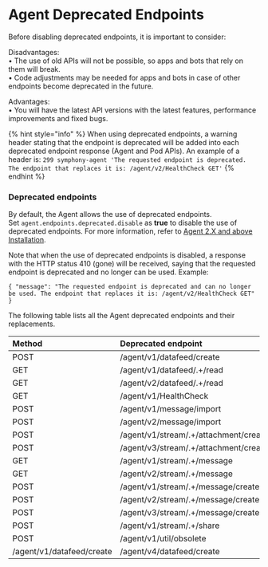 # Agent Deprecated Endpoints

Before disabling deprecated endpoints, it is important to consider:

Disadvantages:  
• The use of old APIs will not be possible, so apps and bots that rely on them will break.  
• Code adjustments may be needed for apps and bots in case of other endpoints become deprecated in the future.

Advantages:  
• You will have the latest API versions with the latest features, performance improvements and fixed bugs.

{% hint style="info" %}
When using deprecated endpoints, a warning header stating that the endpoint is deprecated will be added into each deprecated endpoint response \(Agent and Pod APIs\). An example of a header is: `299 symphony-agent 'The requested endpoint is deprecated. The endpoint that replaces it is: /agent/v2/HealthCheck GET'`
{% endhint %}

### Deprecated endpoints

By default, the Agent allows the use of deprecated endpoints.  
Set `agent.endpoints.deprecated.disable` as **true** to disable the use of deprecated endpoints. For more information, refer to [Agent 2.X and above Installation](agent-2.x-and-above-installation.md).

Note that when the use of deprecated endpoints is disabled, a response with the HTTP status 410 \(gone\) will be received, saying that the requested endpoint is deprecated and no longer can be used. Example:

`{ "message": "The requested endpoint is deprecated and can no longer be used. The endpoint that replaces it is: /agent/v2/HealthCheck GET" }`

The following table lists all the Agent deprecated endpoints and their replacements.

| Method | Deprecated endpoint | Replacement endpoint |
| :--- | :--- | :--- |
| POST | /agent/v1/datafeed/create | [/agent/v4/datafeed/create](https://developers.symphony.com/restapi/v1.55/docs/create-messagesevents-stream-v4) |
| GET | /agent/v1/datafeed/.+/read | [/agent/v4/datafeed/{id}/read](https://developers.symphony.com/restapi/v1.55/docs/read-messagesevents-stream-v4) |
| GET | /agent/v2/datafeed/.+/read | [/agent/v4/datafeed/{id}/read](https://developers.symphony.com/restapi/v1.55/docs/read-messagesevents-stream-v4) |
| GET | /agent/v1/HealthCheck | [/agent/v2/HealthCheck](https://developers.symphony.com/restapi/v1.55/docs/health-check-v2) |
| POST | /agent/v1/message/import | [/agent/v4/message/import](https://developers.symphony.com/restapi/v1.55/docs/import-message-v4) |
| POST | /agent/v2/message/import | [/agent/v4/message/import](https://developers.symphony.com/restapi/v1.55/docs/import-message-v4) |
| POST | /agent/v1/stream/.+/attachment/create | [/agent/v4/stream/{sid}/message/create](https://developers.symphony.com/restapi/v1.55/docs/create-message-v4) |
| POST | /agent/v3/stream/.+/attachment/create | [/agent/v4/stream/{sid}/message/create](https://developers.symphony.com/restapi/v1.55/docs/create-message-v4) |
| GET | /agent/v1/stream/.+/message | [/agent/v4/stream/{sid}/message](https://developers.symphony.com/restapi/v1.55/docs/messages-v4) |
| GET | /agent/v2/stream/.+/message | [/agent/v4/stream/{sid}/message](https://developers.symphony.com/restapi/v1.55/docs/messages-v4) |
| POST | /agent/v1/stream/.+/message/create | [/agent/v4/stream/{sid}/message/create](https://developers.symphony.com/restapi/v1.55/docs/create-message-v4) |
| POST | /agent/v2/stream/.+/message/create | [/agent/v4/stream/{sid}/message/create](https://developers.symphony.com/restapi/v1.55/docs/create-message-v4) |
| POST | /agent/v3/stream/.+/message/create | [/agent/v4/stream/{sid}/message/create](https://developers.symphony.com/restapi/v1.55/docs/create-message-v4) |
| POST | /agent/v1/stream/.+/share | [/agent/v3/stream/{sid}/share](https://developers.symphony.com/restapi/v1.55/docs/share-v3) |
| POST | /agent/v1/util/obsolete | No replacement endpoint |
| /agent/v1/datafeed/create | /agent/v4/datafeed/create |  |

